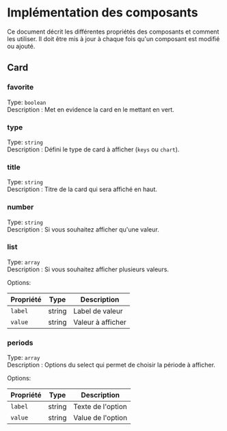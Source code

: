 # Implémentation des composants

Ce document décrit les différentes propriétés des composants et comment les utiliser.
Il doit être mis à jour à chaque fois qu'un composant est modifié ou ajouté.

## Card

### favorite
Type: `boolean` <br>
Description : Met en evidence la card en le mettant en vert.

### type
Type: `string` <br>
Description : Défini le type de card à afficher (`keys` ou `chart`).

### title
Type: `string` <br>
Description : Titre de la card qui sera affiché en haut.

### number
Type: `string` <br>
Description : Si vous souhaitez afficher qu'une valeur.

### list
Type: `array` <br>
Description : Si vous souhaitez afficher plusieurs valeurs.

Options:

| Propriété   | Type | Description       |
|-------------| --- |-------------------|
| `label`     | string | Label de valeur   |
| `value`     | string | Valeur à afficher |

### periods
Type: `array` <br>
Description : Options du select qui permet de choisir la période à afficher.

Options:

| Propriété | Type | Description       |
|-----------| --- |-------------------|
| `label`   | string | Texte de l'option |
| `value`   | string | Value de l'option |